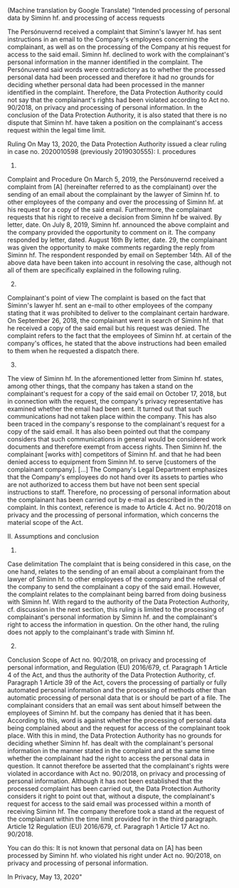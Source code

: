 (Machine translation by Google Translate)
"Intended processing of personal data by Siminn hf. and processing of access requests

The Persónuvernd received a complaint that Siminn's lawyer hf. has sent instructions in an email to the Company's employees concerning the complainant, as well as on the processing of the Company at his request for access to the said email. Siminn hf. declined to work with the complainant's personal information in the manner identified in the complaint. The Persónuvernd said words were contradictory as to whether the processed personal data had been processed and therefore it had no grounds for deciding whether personal data had been processed in the manner identified in the complaint. Therefore, the Data Protection Authority could not say that the complainant's rights had been violated according to Act no. 90/2018, on privacy and processing of personal information. In the conclusion of the Data Protection Authority, it is also stated that there is no dispute that Siminn hf. have taken a position on the complainant's access request within the legal time limit.

Ruling
On May 13, 2020, the Data Protection Authority issued a clear ruling in case no. 2020010598 (previously 2019030555):
I.
procedures

1.
Complaint and Procedure
On March 5, 2019, the Persónuvernd received a complaint from \[A\] (hereinafter referred to as the complainant) over the sending of an email about the complainant by the lawyer of Siminn hf. to other employees of the company and over the processing of Siminn hf. at his request for a copy of the said email. Furthermore, the complainant requests that his right to receive a decision from Siminn hf be waived.
By letter, date. On July 8, 2019, Siminn hf. announced the above complaint and the company provided the opportunity to comment on it. The company responded by letter, dated. August 16th By letter, date. 29, the complainant was given the opportunity to make comments regarding the reply from Siminn hf. The respondent responded by email on September 14th.
All of the above data have been taken into account in resolving the case, although not all of them are specifically explained in the following ruling.

2.
Complainant's point of view
The complaint is based on the fact that Síminn's lawyer hf. sent an e-mail to other employees of the company stating that it was prohibited to deliver to the complainant certain hardware. On September 26, 2018, the complainant went in search of Síminn hf. that he received a copy of the said email but his request was denied.
The complaint refers to the fact that the employees of Siminn hf. at certain of the company's offices, he stated that the above instructions had been emailed to them when he requested a dispatch there.

3.
The view of Siminn hf.
In the aforementioned letter from Siminn hf. states, among other things, that the company has taken a stand on the complainant's request for a copy of the said email on October 17, 2018, but in connection with the request, the company's privacy representative has examined whether the email had been sent. It turned out that such communications had not taken place within the company. This has also been traced in the company's response to the complainant's request for a copy of the said email. It has also been pointed out that the company considers that such communications in general would be considered work documents and therefore exempt from access rights.
Then Siminn hf. the complainant \[works with\] competitors of Síminn hf. and that he had been denied access to equipment from Siminn hf. to serve \[customers of the complainant company\]. \[...\] The Company's Legal Department emphasizes that the Company's employees do not hand over its assets to parties who are not authorized to access them but have not been sent special instructions to staff.
Therefore, no processing of personal information about the complainant has been carried out by e-mail as described in the complaint. In this context, reference is made to Article 4. Act no. 90/2018 on privacy and the processing of personal information, which concerns the material scope of the Act.

II.
Assumptions and conclusion

1.
Case delimitation
The complaint that is being considered in this case, on the one hand, relates to the sending of an email about a complainant from the lawyer of Siminn hf. to other employees of the company and the refusal of the company to send the complainant a copy of the said email. However, the complaint relates to the complainant being barred from doing business with Síminn hf.
With regard to the authority of the Data Protection Authority, cf. discussion in the next section, this ruling is limited to the processing of complainant's personal information by Siminn hf. and the complainant's right to access the information in question. On the other hand, the ruling does not apply to the complainant's trade with Siminn hf.

2.
Conclusion
Scope of Act no. 90/2018, on privacy and processing of personal information, and Regulation (EU) 2016/679, cf. Paragraph 1 Article 4 of the Act, and thus the authority of the Data Protection Authority, cf. Paragraph 1 Article 39 of the Act, covers the processing of partially or fully automated personal information and the processing of methods other than automatic processing of personal data that is or should be part of a file.
The complainant considers that an email was sent about himself between the employees of Siminn hf. but the company has denied that it has been. According to this, word is against whether the processing of personal data being complained about and the request for access of the complainant took place. With this in mind, the Data Protection Authority has no grounds for deciding whether Síminn hf. has dealt with the complainant's personal information in the manner stated in the complaint and at the same time whether the complainant had the right to access the personal data in question. It cannot therefore be asserted that the complainant's rights were violated in accordance with Act no. 90/2018, on privacy and processing of personal information.
Although it has not been established that the processed complaint has been carried out, the Data Protection Authority considers it right to point out that, without a dispute, the complainant's request for access to the said email was processed within a month of receiving Siminn hf. The company therefore took a stand at the request of the complainant within the time limit provided for in the third paragraph. Article 12 Regulation (EU) 2016/679, cf. Paragraph 1 Article 17 Act no. 90/2018.

You can do this:
It is not known that personal data on \[A\] has been processed by Siminn hf. who violated his right under Act no. 90/2018, on privacy and processing of personal information.

In Privacy, May 13, 2020"
